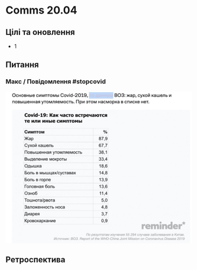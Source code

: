 # Comms 20.04

## Цілі та оновлення

* 1

## Питання

### Макс / Повідомлення \#stopcovid 

![](../../.gitbook/assets/image%20%2830%29.png)

## Ретроспектива

